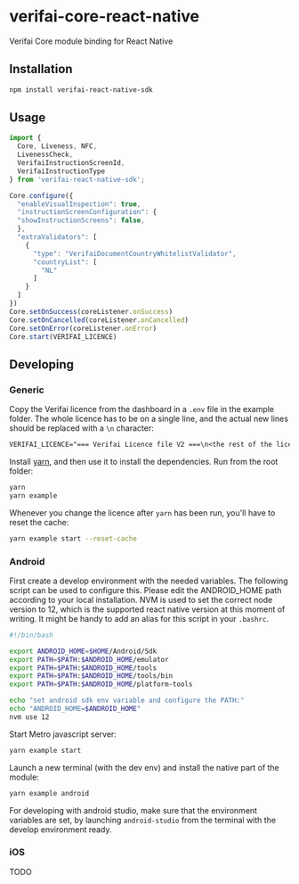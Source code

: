 # verifai-core-react-native

Verifai Core module binding for React Native

## Installation

```sh
npm install verifai-react-native-sdk
```

## Usage

```js
import {
  Core, Liveness, NFC,
  LivenessCheck,
  VerifaiInstructionScreenId,
  VerifaiInstructionType
} from 'verifai-react-native-sdk';

Core.configure({
  "enableVisualInspection": true,
  "instructionScreenConfiguration": {
  "showInstructionScreens": false,
  },
  "extraValidators": [
    {
      "type": "VerifaiDocumentCountryWhitelistValidator",
      "countryList": [
        "NL"
      ]
    }
  ]
})
Core.setOnSuccess(coreListener.onSuccess)
Core.setOnCancelled(coreListener.onCancelled)
Core.setOnError(coreListener.onError)
Core.start(VERIFAI_LICENCE)
```

## Developing

### Generic

Copy the Verifai licence from the dashboard in a `.env` file in the example
folder. The whole licence has to be on a single line, and the actual new lines
should be replaced with a `\n` character:

```txt
VERIFAI_LICENCE="=== Verifai Licence file V2 ===\n<the rest of the licence>"
```

Install [yarn](https://classic.yarnpkg.com/lang/en/docs/install/#debian-stable),
and then use it to install the dependencies. Run from the root folder:

```bash
yarn
yarn example
```

Whenever you change the licence after `yarn` has been run, you'll have to reset
the cache:

```bash
yarn example start --reset-cache
```

### Android

First create a develop environment with the needed variables. The following
script can be used to configure this. Please edit the ANDROID_HOME path
according to your local installation. NVM is used to set the correct node
version to 12, which is the supported react native version at this moment of
writing. It might be handy to add an alias for this script in your `.bashrc`.

```bash
#!/bin/bash

export ANDROID_HOME=$HOME/Android/Sdk
export PATH=$PATH:$ANDROID_HOME/emulator
export PATH=$PATH:$ANDROID_HOME/tools
export PATH=$PATH:$ANDROID_HOME/tools/bin
export PATH=$PATH:$ANDROID_HOME/platform-tools

echo "set android sdk env variable and configure the PATH:"
echo "ANDROID_HOME=$ANDROID_HOME"
nvm use 12
```

Start Metro javascript server:

```bash
yarn example start
```

Launch a new terminal (with the dev env) and install the native part of the
module:

```bash
yarn example android
```

For developing with android studio, make sure that the environment variables are
set, by launching `android-studio` from the terminal with the develop
environment ready.

### iOS

TODO
